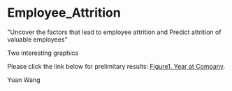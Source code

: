 # Employee_Attrition
"Uncover the factors that lead to employee attrition and Predict attrition of valuable employees"

Two interesting graphics

Please click the link below for prelimitary results: [Figure1. Year at Company](https://nkuwangyuan.github.io/Employee_Attrition/Year_At_Company.png).

Yuan Wang

